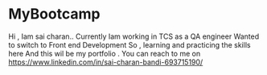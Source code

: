 # MyBootcamp
Hi , Iam sai charan..
Currently Iam working in TCS as a QA engineer 
Wanted to switch to Front end Development 
So , learning and practicing the skills here 
And this wil be my portfolio . 
You can reach to me on https://www.linkedin.com/in/sai-charan-bandi-693715190/
